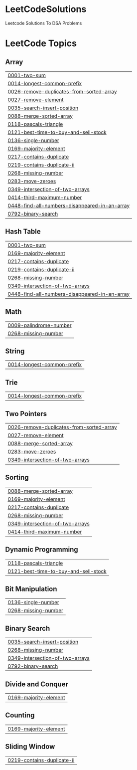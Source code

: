 # LeetCodeSolutions
Leetcode Solutions To DSA Problems

<!---LeetCode Topics Start-->
# LeetCode Topics
## Array
|  |
| ------- |
| [0001-two-sum](https://github.com/HiranyamayHazra101922/LeetCodeSolutions/tree/master/0001-two-sum) |
| [0014-longest-common-prefix](https://github.com/HiranyamayHazra101922/LeetCodeSolutions/tree/master/0014-longest-common-prefix) |
| [0026-remove-duplicates-from-sorted-array](https://github.com/HiranyamayHazra101922/LeetCodeSolutions/tree/master/0026-remove-duplicates-from-sorted-array) |
| [0027-remove-element](https://github.com/HiranyamayHazra101922/LeetCodeSolutions/tree/master/0027-remove-element) |
| [0035-search-insert-position](https://github.com/HiranyamayHazra101922/LeetCodeSolutions/tree/master/0035-search-insert-position) |
| [0088-merge-sorted-array](https://github.com/HiranyamayHazra101922/LeetCodeSolutions/tree/master/0088-merge-sorted-array) |
| [0118-pascals-triangle](https://github.com/HiranyamayHazra101922/LeetCodeSolutions/tree/master/0118-pascals-triangle) |
| [0121-best-time-to-buy-and-sell-stock](https://github.com/HiranyamayHazra101922/LeetCodeSolutions/tree/master/0121-best-time-to-buy-and-sell-stock) |
| [0136-single-number](https://github.com/HiranyamayHazra101922/LeetCodeSolutions/tree/master/0136-single-number) |
| [0169-majority-element](https://github.com/HiranyamayHazra101922/LeetCodeSolutions/tree/master/0169-majority-element) |
| [0217-contains-duplicate](https://github.com/HiranyamayHazra101922/LeetCodeSolutions/tree/master/0217-contains-duplicate) |
| [0219-contains-duplicate-ii](https://github.com/HiranyamayHazra101922/LeetCodeSolutions/tree/master/0219-contains-duplicate-ii) |
| [0268-missing-number](https://github.com/HiranyamayHazra101922/LeetCodeSolutions/tree/master/0268-missing-number) |
| [0283-move-zeroes](https://github.com/HiranyamayHazra101922/LeetCodeSolutions/tree/master/0283-move-zeroes) |
| [0349-intersection-of-two-arrays](https://github.com/HiranyamayHazra101922/LeetCodeSolutions/tree/master/0349-intersection-of-two-arrays) |
| [0414-third-maximum-number](https://github.com/HiranyamayHazra101922/LeetCodeSolutions/tree/master/0414-third-maximum-number) |
| [0448-find-all-numbers-disappeared-in-an-array](https://github.com/HiranyamayHazra101922/LeetCodeSolutions/tree/master/0448-find-all-numbers-disappeared-in-an-array) |
| [0792-binary-search](https://github.com/HiranyamayHazra101922/LeetCodeSolutions/tree/master/0792-binary-search) |
## Hash Table
|  |
| ------- |
| [0001-two-sum](https://github.com/HiranyamayHazra101922/LeetCodeSolutions/tree/master/0001-two-sum) |
| [0169-majority-element](https://github.com/HiranyamayHazra101922/LeetCodeSolutions/tree/master/0169-majority-element) |
| [0217-contains-duplicate](https://github.com/HiranyamayHazra101922/LeetCodeSolutions/tree/master/0217-contains-duplicate) |
| [0219-contains-duplicate-ii](https://github.com/HiranyamayHazra101922/LeetCodeSolutions/tree/master/0219-contains-duplicate-ii) |
| [0268-missing-number](https://github.com/HiranyamayHazra101922/LeetCodeSolutions/tree/master/0268-missing-number) |
| [0349-intersection-of-two-arrays](https://github.com/HiranyamayHazra101922/LeetCodeSolutions/tree/master/0349-intersection-of-two-arrays) |
| [0448-find-all-numbers-disappeared-in-an-array](https://github.com/HiranyamayHazra101922/LeetCodeSolutions/tree/master/0448-find-all-numbers-disappeared-in-an-array) |
## Math
|  |
| ------- |
| [0009-palindrome-number](https://github.com/HiranyamayHazra101922/LeetCodeSolutions/tree/master/0009-palindrome-number) |
| [0268-missing-number](https://github.com/HiranyamayHazra101922/LeetCodeSolutions/tree/master/0268-missing-number) |
## String
|  |
| ------- |
| [0014-longest-common-prefix](https://github.com/HiranyamayHazra101922/LeetCodeSolutions/tree/master/0014-longest-common-prefix) |
## Trie
|  |
| ------- |
| [0014-longest-common-prefix](https://github.com/HiranyamayHazra101922/LeetCodeSolutions/tree/master/0014-longest-common-prefix) |
## Two Pointers
|  |
| ------- |
| [0026-remove-duplicates-from-sorted-array](https://github.com/HiranyamayHazra101922/LeetCodeSolutions/tree/master/0026-remove-duplicates-from-sorted-array) |
| [0027-remove-element](https://github.com/HiranyamayHazra101922/LeetCodeSolutions/tree/master/0027-remove-element) |
| [0088-merge-sorted-array](https://github.com/HiranyamayHazra101922/LeetCodeSolutions/tree/master/0088-merge-sorted-array) |
| [0283-move-zeroes](https://github.com/HiranyamayHazra101922/LeetCodeSolutions/tree/master/0283-move-zeroes) |
| [0349-intersection-of-two-arrays](https://github.com/HiranyamayHazra101922/LeetCodeSolutions/tree/master/0349-intersection-of-two-arrays) |
## Sorting
|  |
| ------- |
| [0088-merge-sorted-array](https://github.com/HiranyamayHazra101922/LeetCodeSolutions/tree/master/0088-merge-sorted-array) |
| [0169-majority-element](https://github.com/HiranyamayHazra101922/LeetCodeSolutions/tree/master/0169-majority-element) |
| [0217-contains-duplicate](https://github.com/HiranyamayHazra101922/LeetCodeSolutions/tree/master/0217-contains-duplicate) |
| [0268-missing-number](https://github.com/HiranyamayHazra101922/LeetCodeSolutions/tree/master/0268-missing-number) |
| [0349-intersection-of-two-arrays](https://github.com/HiranyamayHazra101922/LeetCodeSolutions/tree/master/0349-intersection-of-two-arrays) |
| [0414-third-maximum-number](https://github.com/HiranyamayHazra101922/LeetCodeSolutions/tree/master/0414-third-maximum-number) |
## Dynamic Programming
|  |
| ------- |
| [0118-pascals-triangle](https://github.com/HiranyamayHazra101922/LeetCodeSolutions/tree/master/0118-pascals-triangle) |
| [0121-best-time-to-buy-and-sell-stock](https://github.com/HiranyamayHazra101922/LeetCodeSolutions/tree/master/0121-best-time-to-buy-and-sell-stock) |
## Bit Manipulation
|  |
| ------- |
| [0136-single-number](https://github.com/HiranyamayHazra101922/LeetCodeSolutions/tree/master/0136-single-number) |
| [0268-missing-number](https://github.com/HiranyamayHazra101922/LeetCodeSolutions/tree/master/0268-missing-number) |
## Binary Search
|  |
| ------- |
| [0035-search-insert-position](https://github.com/HiranyamayHazra101922/LeetCodeSolutions/tree/master/0035-search-insert-position) |
| [0268-missing-number](https://github.com/HiranyamayHazra101922/LeetCodeSolutions/tree/master/0268-missing-number) |
| [0349-intersection-of-two-arrays](https://github.com/HiranyamayHazra101922/LeetCodeSolutions/tree/master/0349-intersection-of-two-arrays) |
| [0792-binary-search](https://github.com/HiranyamayHazra101922/LeetCodeSolutions/tree/master/0792-binary-search) |
## Divide and Conquer
|  |
| ------- |
| [0169-majority-element](https://github.com/HiranyamayHazra101922/LeetCodeSolutions/tree/master/0169-majority-element) |
## Counting
|  |
| ------- |
| [0169-majority-element](https://github.com/HiranyamayHazra101922/LeetCodeSolutions/tree/master/0169-majority-element) |
## Sliding Window
|  |
| ------- |
| [0219-contains-duplicate-ii](https://github.com/HiranyamayHazra101922/LeetCodeSolutions/tree/master/0219-contains-duplicate-ii) |
<!---LeetCode Topics End-->